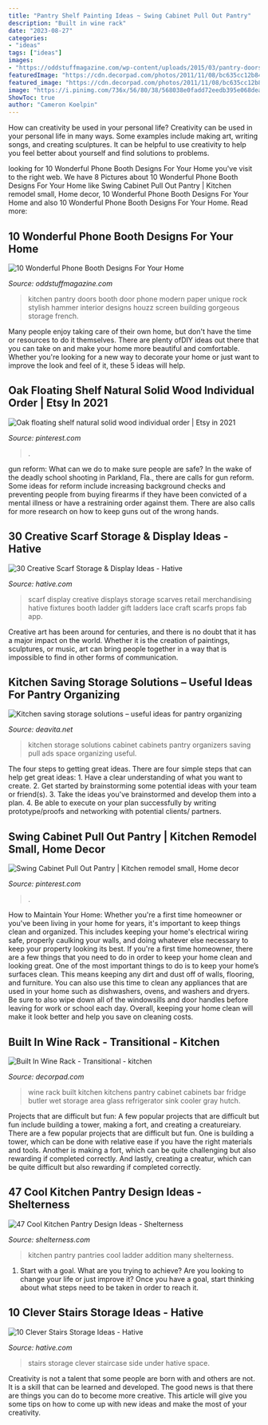 ```yaml
---
title: "Pantry Shelf Painting Ideas ~ Swing Cabinet Pull Out Pantry"
description: "Built in wine rack"
date: "2023-08-27"
categories:
- "ideas"
tags: ["ideas"]
images:
- "https://oddstuffmagazine.com/wp-content/uploads/2015/03/pantry-doors-650x868.jpg"
featuredImage: "https://cdn.decorpad.com/photos/2011/11/08/bc635cc12b84.jpg"
featured_image: "https://cdn.decorpad.com/photos/2011/11/08/bc635cc12b84.jpg"
image: "https://i.pinimg.com/736x/56/80/38/568038e0fadd72eedb395e068deaea91.jpg"
ShowToc: true
author: "Cameron Koelpin"
---
```



How can creativity be used in your personal life?
Creativity can be used in your personal life in many ways. Some examples include making art, writing songs, and creating sculptures. It can be helpful to use creativity to help you feel better about yourself and find solutions to problems.

	

		
looking for 10 Wonderful Phone Booth Designs For Your Home you've visit to the right web. We have 8 Pictures about 10 Wonderful Phone Booth Designs For Your Home like Swing Cabinet Pull Out Pantry | Kitchen remodel small, Home decor, 10 Wonderful Phone Booth Designs For Your Home and also 10 Wonderful Phone Booth Designs For Your Home. Read more:
		
    
## 10 Wonderful Phone Booth Designs For Your Home

<img loading=lazy src="https://oddstuffmagazine.com/wp-content/uploads/2015/03/pantry-doors-650x868.jpg" onerror="this.onerror=null;this.src='https://tse4.mm.bing.net/th?id=OIP.4ce4POMZja5Bkp5SWKGHLwHaJ4&amp;pid=15.1';" alt="10 Wonderful Phone Booth Designs For Your Home">

_Source: oddstuffmagazine.com_

>kitchen pantry doors booth door phone modern paper unique rock stylish hammer interior designs houzz screen building gorgeous storage french. 

	

Many people enjoy taking care of their own home, but don't have the time or resources to do it themselves. There are plenty ofDIY ideas out there that you can take on and make your home more beautiful and comfortable. Whether you're looking for a new way to decorate your home or just want to improve the look and feel of it, these 5 ideas will help.

    
## Oak Floating Shelf Natural Solid Wood Individual Order | Etsy In 2021

<img loading=lazy src="https://i.pinimg.com/736x/56/80/38/568038e0fadd72eedb395e068deaea91.jpg" onerror="this.onerror=null;this.src='https://tse1.mm.bing.net/th?id=OIP.ovQZgN5Evzm1EAo8KYQV1QHaLG&amp;pid=15.1';" alt="Oak floating shelf natural solid wood individual order | Etsy in 2021">

_Source: pinterest.com_

>. 

	

gun reform: What can we do to make sure people are safe?
In the wake of the deadly school shooting in Parkland, Fla., there are calls for gun reform. Some ideas for reform include increasing background checks and preventing people from buying firearms if they have been convicted of a mental illness or have a restraining order against them. There are also calls for more research on how to keep guns out of the wrong hands.

    
## 30 Creative Scarf Storage &amp; Display Ideas - Hative

<img loading=lazy src="https://hative.com/wp-content/uploads/2015/03/scarf-storage-ideas/18-creative-scarf-storage-and-display-ideas.jpg" onerror="this.onerror=null;this.src='https://tse4.mm.bing.net/th?id=OIP.c5J0HupbKDhjwNlEKR3-MwHaMY&amp;pid=15.1';" alt="30 Creative Scarf Storage &amp; Display Ideas - Hative">

_Source: hative.com_

>scarf display creative displays storage scarves retail merchandising hative fixtures booth ladder gift ladders lace craft scarfs props fab app. 

	

Creative art has been around for centuries, and there is no doubt that it has a major impact on the world. Whether it is the creation of paintings, sculptures, or music, art can bring people together in a way that is impossible to find in other forms of communication.

    
## Kitchen Saving Storage Solutions – Useful Ideas For Pantry Organizing

<img loading=lazy src="https://deavita.net/wp-content/uploads/2015/04/kitchen-cabinets-organizers-storage-solutions-pull-out-knife-cabinet.jpg" onerror="this.onerror=null;this.src='https://tse4.mm.bing.net/th?id=OIP.awTyElfJMeGdGK_pVki3twHaLH&amp;pid=15.1';" alt="Kitchen saving storage solutions – useful ideas for pantry organizing">

_Source: deavita.net_

>kitchen storage solutions cabinet cabinets pantry organizers saving pull ads space organizing useful. 

	

The four steps to getting great ideas.
There are four simple steps that can help get great ideas: 1. Have a clear understanding of what you want to create.
2. Get started by brainstorming some potential ideas with your team or friend(s).
3. Take the ideas you've brainstormed and develop them into a plan. 
4. Be able to execute on your plan successfully by writing prototype/proofs and networking with potential clients/ partners.

    
## Swing Cabinet Pull Out Pantry | Kitchen Remodel Small, Home Decor

<img loading=lazy src="https://i.pinimg.com/736x/75/39/46/753946ba886c2c207b9af580336fb846.jpg" onerror="this.onerror=null;this.src='https://tse4.mm.bing.net/th?id=OIP.IL_fsGRXXRvitzP0KA13YQHaLB&amp;pid=15.1';" alt="Swing Cabinet Pull Out Pantry | Kitchen remodel small, Home decor">

_Source: pinterest.com_

>. 

	

How to Maintain Your Home: Whether you're a first time homeowner or you've been living in your home for years, it's important to keep things clean and organized. This includes keeping your home's electrical wiring safe, properly caulking your walls, and doing whatever else necessary to keep your property looking its best.
If you're a first time homeowner, there are a few things that you need to do in order to keep your home clean and looking great. One of the most important things to do is to keep your home’s surfaces clean. This means keeping any dirt and dust off of walls, flooring, and furniture. You can also use this time to clean any appliances that are used in your home such as dishwashers, ovens, and washers and dryers. Be sure to also wipe down all of the windowsills and door handles before leaving for work or school each day. Overall, keeping your home clean will make it look better and help you save on cleaning costs.

    
## Built In Wine Rack - Transitional - Kitchen

<img loading=lazy src="https://cdn.decorpad.com/photos/2011/11/08/bc635cc12b84.jpg" onerror="this.onerror=null;this.src='https://tse4.mm.bing.net/th?id=OIP.7ZAdCkAnZPBiPG4kHa5BxAHaLH&amp;pid=15.1';" alt="Built In Wine Rack - Transitional - kitchen">

_Source: decorpad.com_

>wine rack built kitchen kitchens pantry cabinet cabinets bar fridge butler wet storage area glass refrigerator sink cooler gray hutch. 

	

Projects that are difficult but fun: A few popular projects that are difficult but fun include building a tower, making a fort, and creating a creatureiary.
There are a few popular projects that are difficult but fun. One is building a tower, which can be done with relative ease if you have the right materials and tools. Another is making a fort, which can be quite challenging but also rewarding if completed correctly. And lastly, creating a creatur, which can be quite difficult but also rewarding if completed correctly.

    
## 47 Cool Kitchen Pantry Design Ideas - Shelterness

<img loading=lazy src="https://i.shelterness.com/2011/07/ladder-is-a-great-addition-to-many-kitchen-pantries.jpg" onerror="this.onerror=null;this.src='https://tse4.mm.bing.net/th?id=OIP.r5C8xteZqVTXRdMTD6FvCwHaLH&amp;pid=15.1';" alt="47 Cool Kitchen Pantry Design Ideas - Shelterness">

_Source: shelterness.com_

>kitchen pantry pantries cool ladder addition many shelterness. 

	

1. Start with a goal. What are you trying to achieve? Are you looking to change your life or just improve it? Once you have a goal, start thinking about what steps need to be taken in order to reach it.

    
## 10 Clever Stairs Storage Ideas - Hative

<img loading=lazy src="https://hative.com/wp-content/uploads/2014/11/stairs-storage-ideas/5-stairs-side-storage.jpg" onerror="this.onerror=null;this.src='https://tse4.mm.bing.net/th?id=OIP.XFoJioXWUsAzMD_yKYayZAHaJk&amp;pid=15.1';" alt="10 Clever Stairs Storage Ideas - Hative">

_Source: hative.com_

>stairs storage clever staircase side under hative space. 

	

Creativity is not a talent that some people are born with and others are not. It is a skill that can be learned and developed. The good news is that there are things you can do to become more creative. This article will give you some tips on how to come up with new ideas and make the most of your creativity.

